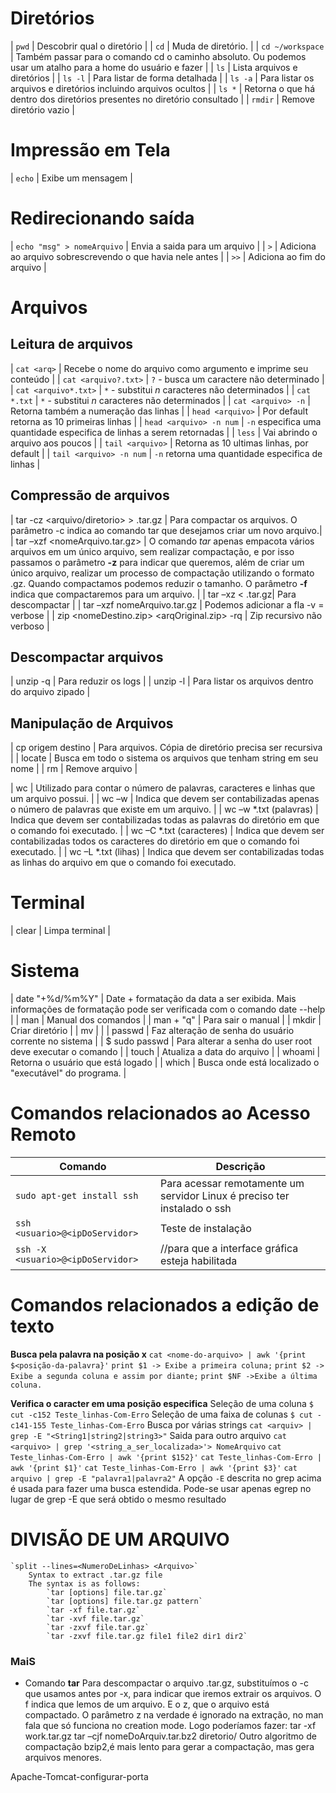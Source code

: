 # Diretórios
| `pwd`                 | Descobrir qual o diretório        |
| `cd`                  | Muda de diretório.                |
| `cd ~/workspace`      | Também passar para o comando cd o caminho absoluto. Ou podemos usar um atalho para a home do usuário e fazer |
| `ls`                  | Lista arquivos e diretórios                                               |
| `ls -l`               | Para listar de forma detalhada                                            |
| `ls -a`               | Para listar os arquivos e diretórios incluindo arquivos ocultos           |
| `ls *`                | Retorna o que há dentro dos diretórios presentes no diretório consultado  |
| `rmdir`               | Remove diretório vazio            | 


# Impressão em Tela
| `echo`                | Exibe um mensagem | 


# Redirecionando saída
| `echo "msg" > nomeArquivo`  | Envia a saida para um arquivo |
|  `>`                        | Adiciona ao arquivo sobrescrevendo o que havia nele antes |
|  `>>`                       | Adiciona ao fim do arquivo |


# Arquivos 

##  Leitura de arquivos
| `cat <arq>`                 | Recebe o nome do arquivo como argumento e imprime seu conteúdo | 
| `cat <arquivo?.txt>`        | `?` - busca um caractere não determinado    |
| `cat <arquivo*.txt>`        | `*` - substitui _n_ caracteres não determinados     |
| `cat *.txt`                 | `*` - substitui _n_ caracteres não determinados     |
| `cat <arquivo> -n`          | Retorna também a numeração das linhas   |
| `head <arquivo>`            | Por default retorna as 10 primeiras linhas  |
| `head <arquivo> -n num`     | `-n` especifica uma quantidade especifica de linhas a serem retornadas  |
| `less`                      | Vai abrindo o arquivo aos poucos    |
| `tail <arquivo>`            | Retorna as 10 ultimas linhas, por default   |
| `tail <arquivo> -n num`     | `-n` retorna uma quantidade especifica de linhas    |


## Compressão de arquivos
| tar -cz <arquivo/diretorio> > <novoarquivo>.tar.gz | Para compactar os arquivos. O parâmetro -c indica ao comando tar que desejamos criar um novo arquivo.|
| tar –xzf <nomeArquivo.tar.gz> | O comando _tar_ apenas empacota vários arquivos em um único arquivo, sem realizar compactação, e por isso passamos o parâmetro **-z** para indicar que queremos, além de criar um único arquivo, realizar um processo de compactação utilizando o formato .gz. Quando compactamos podemos reduzir o tamanho. O parâmetro **-f** indica que compactaremos para um arquivo. |
| tar –xz < <nomeArquivo>.tar.gz| Para descompactar                                 |
| tar –xzf nomeArquivo.tar.gz   | Podemos adicionar a fla -v = verbose              |
| zip <nomeDestino.zip> <arqOriginal.zip> -rq | Zip recursivo não verboso           | 


## Descompactar arquivos
| unzip -q                      | Para reduzir os logs                              |
| unzip -l                      | Para listar os arquivos dentro do arquivo zipado  |


## Manipulação de Arquivos
| cp origem destino         | Para arquivos. Cópia de diretório precisa ser recursiva | 
| locate <string>           | Busca em todo o sistema os arquivos que tenham string em seu nome     |
| rm                        | Remove arquivo                    |

| wc                            | Utilizado para contar o número de palavras, caracteres e linhas que um arquivo possui.    |
| wc –w                         | Indica que devem ser contabilizadas apenas o número de palavras que existe em um arquivo. |
| wc –w *.txt  (palavras)       | Indica que devem ser contabilizadas todas as palavras do diretório em que o comando foi executado. |
| wc –C *.txt  (caracteres)      | Indica que devem ser contabilizadas todos os caracteres do diretório em que o comando foi executado. |
| wc –L *.txt  (lihas)           | Indica que devem ser contabilizadas todas as linhas do arquivo em que o comando foi executado.


# Terminal
| clear                     | Limpa terminal                    |


# Sistema
| date "+%d/%m%Y"           | Date + formatação da data a ser exibida. Mais informações de formatação pode ser verificada com o comando date --help |
| man <cmd>                 | Manual dos comandos               |
| man + "q"                 | Para sair o manual                |
| mkdir                     | Criar diretório                   | 
| mv <origem> <destino>     |                                   |
| passwd                    | Faz alteração de senha do usuário corrente no sistema     |
| $  sudo passwd            | Para alterar a senha do user root deve executar o comando |
| touch <arquivo>               | Atualiza a data do arquivo                            |
| whoami                        | Retorna o usuário que está logado                     |
| which <programa>              | Busca onde está localizado o "executável" do programa. | 


# **Comandos relacionados ao Acesso Remoto**
| Comando                           | Descrição|
|---------                          | ---------|
| `sudo apt-get install ssh`        | Para acessar remotamente um servidor Linux é preciso ter instalado o ssh | 
| `ssh <usuario>@<ipDoServidor>`    | Teste de instalação | 
| `ssh -X <usuario>@<ipDoServidor>` |  //para que a interface gráfica esteja habilitada  


# Comandos relacionados a edição de texto
**Busca pela palavra na posição x**
    `cat <nome-do-arquivo> | awk '{print $<posição-da-palavra}'`
        `print $1 -> Exibe a primeira coluna;`
        `print $2 -> Exibe a segunda coluna e assim por diante;`
        `print $NF ->Exibe a última coluna.`

**Verifica o caracter em uma posição especifica**
    Seleção de uma coluna
        `$ cut -c152 Teste_linhas-Com-Erro`
    Seleção de uma faixa de colunas
        `$ cut -c141-155 Teste_linhas-Com-Erro`
    Busca por várias strings
        `cat <arquiv> | grep -E "<String1|string2|string3>"`
    Saida para outro arquivo
        `cat <arquivo> | grep '<string_a_ser_localizada>'> NomeArquivo`
        `cat Teste_linhas-Com-Erro | awk '{print $152}'`
        `cat Teste_linhas-Com-Erro | awk '{print $1}'`
        `cat Teste_linhas-Com-Erro | awk '{print $3}'`
        `cat arquivo | grep -E "palavra1|palavra2"`
        A opção `-E` descrita no grep acima é usada para fazer uma busca estendida. 
        Pode-se usar apenas egrep no lugar de grep -E que será obtido o mesmo resultado

# **DIVISÃO DE UM ARQUIVO**
    `split --lines=<NumeroDeLinhas> <Arquivo>`
        Syntax to extract .tar.gz file
        The syntax is as follows:
            `tar [options] file.tar.gz`
            `tar [options] file.tar.gz pattern`
            `tar -xf file.tar.gz`
            `tar -xvf file.tar.gz`
            `tar -zxvf file.tar.gz`
            `tar -zxvf file.tar.gz file1 file2 dir1 dir2`

### MaiS

* Comando **tar**
Para descompactar o arquivo .tar.gz, substituímos o -c que usamos antes por -x, para indicar que iremos extrair os arquivos. 
O f indica que lemos de um arquivo. E o z, que o arquivo está compactado. 
O parâmetro z na verdade é ignorado na extração, no man fala que só funciona no creation mode. 
Logo poderíamos fazer: tar -xf work.tar.gz 
tar –cjf nomeDoArquiv.tar.bz2 diretorio/ 
Outro algoritmo de compactação bzip2,é mais lento para gerar a compactação, mas gera arquivos menores. 


Apache-Tomcat-configurar-porta